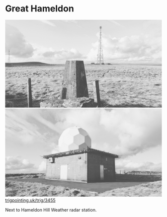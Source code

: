 # Great Hameldon

![lento_orl_mono_standard_a015_1738245254](images/lento_orl_mono_standard_a015_1738245254.jpg)
![lento_orl_mono_standard_a015_1738245100](images/lento_orl_mono_standard_a015_1738245100.jpg)
[trigpointing.uk/trig/3455](https://trigpointing.uk/trig/3455)

Next to Hameldon Hill Weather radar station.